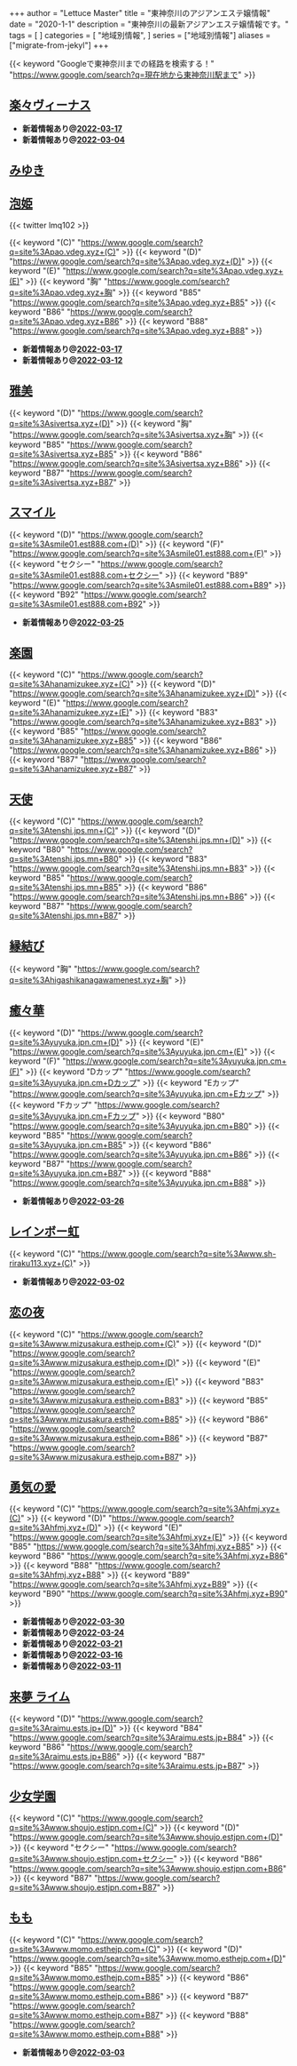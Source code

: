 +++
author = "Lettuce Master"
title = "東神奈川のアジアンエステ嬢情報"
date = "2020-1-1"
description = "東神奈川の最新アジアンエステ嬢情報です。"
tags = [
]
categories = [
    "地域別情報",
]
series = ["地域別情報"]
aliases = ["migrate-from-jekyl"]
+++

{{< keyword "Googleで東神奈川までの経路を検索する！" "https://www.google.com/search?q=現在地から東神奈川駅まで" >}}

## [楽々ヴィーナス](http://www.rakuraku-venus.xyz/)


- **新着情報あり@[2022-03-17](/post/2022-03-17)**
- **新着情報あり@[2022-03-04](/post/2022-03-04)**
## [みゆき](http://miyuk.work/)


## [泡姫](http://pao.vdeg.xyz/)


{{< twitter lmq102 >}}

{{< keyword "(C)" "https://www.google.com/search?q=site%3Apao.vdeg.xyz+(C)" >}} {{< keyword "(D)" "https://www.google.com/search?q=site%3Apao.vdeg.xyz+(D)" >}} {{< keyword "(E)" "https://www.google.com/search?q=site%3Apao.vdeg.xyz+(E)" >}} {{< keyword "胸" "https://www.google.com/search?q=site%3Apao.vdeg.xyz+胸" >}} {{< keyword "B85" "https://www.google.com/search?q=site%3Apao.vdeg.xyz+B85" >}} {{< keyword "B86" "https://www.google.com/search?q=site%3Apao.vdeg.xyz+B86" >}} {{< keyword "B88" "https://www.google.com/search?q=site%3Apao.vdeg.xyz+B88" >}} 

- **新着情報あり@[2022-03-17](/post/2022-03-17)**
- **新着情報あり@[2022-03-12](/post/2022-03-12)**
## [雅美](http://sivertsa.xyz/)
{{< keyword "(D)" "https://www.google.com/search?q=site%3Asivertsa.xyz+(D)" >}} {{< keyword "胸" "https://www.google.com/search?q=site%3Asivertsa.xyz+胸" >}} {{< keyword "B85" "https://www.google.com/search?q=site%3Asivertsa.xyz+B85" >}} {{< keyword "B86" "https://www.google.com/search?q=site%3Asivertsa.xyz+B86" >}} {{< keyword "B87" "https://www.google.com/search?q=site%3Asivertsa.xyz+B87" >}} 

## [スマイル](http://smile01.est888.com/)
{{< keyword "(D)" "https://www.google.com/search?q=site%3Asmile01.est888.com+(D)" >}} {{< keyword "(F)" "https://www.google.com/search?q=site%3Asmile01.est888.com+(F)" >}} {{< keyword "セクシー" "https://www.google.com/search?q=site%3Asmile01.est888.com+セクシー" >}} {{< keyword "B89" "https://www.google.com/search?q=site%3Asmile01.est888.com+B89" >}} {{< keyword "B92" "https://www.google.com/search?q=site%3Asmile01.est888.com+B92" >}} 

- **新着情報あり@[2022-03-25](/post/2022-03-25)**
## [楽園](http://hanamizukee.xyz/)
{{< keyword "(C)" "https://www.google.com/search?q=site%3Ahanamizukee.xyz+(C)" >}} {{< keyword "(D)" "https://www.google.com/search?q=site%3Ahanamizukee.xyz+(D)" >}} {{< keyword "(E)" "https://www.google.com/search?q=site%3Ahanamizukee.xyz+(E)" >}} {{< keyword "B83" "https://www.google.com/search?q=site%3Ahanamizukee.xyz+B83" >}} {{< keyword "B85" "https://www.google.com/search?q=site%3Ahanamizukee.xyz+B85" >}} {{< keyword "B86" "https://www.google.com/search?q=site%3Ahanamizukee.xyz+B86" >}} {{< keyword "B87" "https://www.google.com/search?q=site%3Ahanamizukee.xyz+B87" >}} 

## [天使](https://tenshi.jps.mn/)
{{< keyword "(C)" "https://www.google.com/search?q=site%3Atenshi.jps.mn+(C)" >}} {{< keyword "(D)" "https://www.google.com/search?q=site%3Atenshi.jps.mn+(D)" >}} {{< keyword "B80" "https://www.google.com/search?q=site%3Atenshi.jps.mn+B80" >}} {{< keyword "B83" "https://www.google.com/search?q=site%3Atenshi.jps.mn+B83" >}} {{< keyword "B85" "https://www.google.com/search?q=site%3Atenshi.jps.mn+B85" >}} {{< keyword "B86" "https://www.google.com/search?q=site%3Atenshi.jps.mn+B86" >}} {{< keyword "B87" "https://www.google.com/search?q=site%3Atenshi.jps.mn+B87" >}} 

## [縁結び](http://higashikanagawamenest.xyz/)
{{< keyword "胸" "https://www.google.com/search?q=site%3Ahigashikanagawamenest.xyz+胸" >}} 

## [癒々華](https://yuyuka.jpn.cm/)
{{< keyword "(D)" "https://www.google.com/search?q=site%3Ayuyuka.jpn.cm+(D)" >}} {{< keyword "(E)" "https://www.google.com/search?q=site%3Ayuyuka.jpn.cm+(E)" >}} {{< keyword "(F)" "https://www.google.com/search?q=site%3Ayuyuka.jpn.cm+(F)" >}} {{< keyword "Dカップ" "https://www.google.com/search?q=site%3Ayuyuka.jpn.cm+Dカップ" >}} {{< keyword "Eカップ" "https://www.google.com/search?q=site%3Ayuyuka.jpn.cm+Eカップ" >}} {{< keyword "Fカップ" "https://www.google.com/search?q=site%3Ayuyuka.jpn.cm+Fカップ" >}} {{< keyword "B80" "https://www.google.com/search?q=site%3Ayuyuka.jpn.cm+B80" >}} {{< keyword "B85" "https://www.google.com/search?q=site%3Ayuyuka.jpn.cm+B85" >}} {{< keyword "B86" "https://www.google.com/search?q=site%3Ayuyuka.jpn.cm+B86" >}} {{< keyword "B87" "https://www.google.com/search?q=site%3Ayuyuka.jpn.cm+B87" >}} {{< keyword "B88" "https://www.google.com/search?q=site%3Ayuyuka.jpn.cm+B88" >}} 

- **新着情報あり@[2022-03-26](/post/2022-03-26)**
## [レインボー虹](http://www.sh-riraku113.xyz/)
{{< keyword "(C)" "https://www.google.com/search?q=site%3Awww.sh-riraku113.xyz+(C)" >}} 

- **新着情報あり@[2022-03-02](/post/2022-03-02)**
## [恋の夜](http://www.mizusakura.esthejp.com/)
{{< keyword "(C)" "https://www.google.com/search?q=site%3Awww.mizusakura.esthejp.com+(C)" >}} {{< keyword "(D)" "https://www.google.com/search?q=site%3Awww.mizusakura.esthejp.com+(D)" >}} {{< keyword "(E)" "https://www.google.com/search?q=site%3Awww.mizusakura.esthejp.com+(E)" >}} {{< keyword "B83" "https://www.google.com/search?q=site%3Awww.mizusakura.esthejp.com+B83" >}} {{< keyword "B85" "https://www.google.com/search?q=site%3Awww.mizusakura.esthejp.com+B85" >}} {{< keyword "B86" "https://www.google.com/search?q=site%3Awww.mizusakura.esthejp.com+B86" >}} {{< keyword "B87" "https://www.google.com/search?q=site%3Awww.mizusakura.esthejp.com+B87" >}} 

## [勇気の愛](http://hfmj.xyz/)
{{< keyword "(C)" "https://www.google.com/search?q=site%3Ahfmj.xyz+(C)" >}} {{< keyword "(D)" "https://www.google.com/search?q=site%3Ahfmj.xyz+(D)" >}} {{< keyword "(E)" "https://www.google.com/search?q=site%3Ahfmj.xyz+(E)" >}} {{< keyword "B85" "https://www.google.com/search?q=site%3Ahfmj.xyz+B85" >}} {{< keyword "B86" "https://www.google.com/search?q=site%3Ahfmj.xyz+B86" >}} {{< keyword "B88" "https://www.google.com/search?q=site%3Ahfmj.xyz+B88" >}} {{< keyword "B89" "https://www.google.com/search?q=site%3Ahfmj.xyz+B89" >}} {{< keyword "B90" "https://www.google.com/search?q=site%3Ahfmj.xyz+B90" >}} 

- **新着情報あり@[2022-03-30](/post/2022-03-30)**
- **新着情報あり@[2022-03-24](/post/2022-03-24)**
- **新着情報あり@[2022-03-21](/post/2022-03-21)**
- **新着情報あり@[2022-03-16](/post/2022-03-16)**
- **新着情報あり@[2022-03-11](/post/2022-03-11)**
## [来夢 ライム](http://raimu.ests.jp/)
{{< keyword "(D)" "https://www.google.com/search?q=site%3Araimu.ests.jp+(D)" >}} {{< keyword "B84" "https://www.google.com/search?q=site%3Araimu.ests.jp+B84" >}} {{< keyword "B86" "https://www.google.com/search?q=site%3Araimu.ests.jp+B86" >}} {{< keyword "B87" "https://www.google.com/search?q=site%3Araimu.ests.jp+B87" >}} 

## [少女学園](http://www.shoujo.estjpn.com/)
{{< keyword "(C)" "https://www.google.com/search?q=site%3Awww.shoujo.estjpn.com+(C)" >}} {{< keyword "(D)" "https://www.google.com/search?q=site%3Awww.shoujo.estjpn.com+(D)" >}} {{< keyword "セクシー" "https://www.google.com/search?q=site%3Awww.shoujo.estjpn.com+セクシー" >}} {{< keyword "B86" "https://www.google.com/search?q=site%3Awww.shoujo.estjpn.com+B86" >}} {{< keyword "B87" "https://www.google.com/search?q=site%3Awww.shoujo.estjpn.com+B87" >}} 

## [もも](http://www.momo.esthejp.com/)
{{< keyword "(C)" "https://www.google.com/search?q=site%3Awww.momo.esthejp.com+(C)" >}} {{< keyword "(D)" "https://www.google.com/search?q=site%3Awww.momo.esthejp.com+(D)" >}} {{< keyword "B85" "https://www.google.com/search?q=site%3Awww.momo.esthejp.com+B85" >}} {{< keyword "B86" "https://www.google.com/search?q=site%3Awww.momo.esthejp.com+B86" >}} {{< keyword "B87" "https://www.google.com/search?q=site%3Awww.momo.esthejp.com+B87" >}} {{< keyword "B88" "https://www.google.com/search?q=site%3Awww.momo.esthejp.com+B88" >}} 

- **新着情報あり@[2022-03-03](/post/2022-03-03)**
